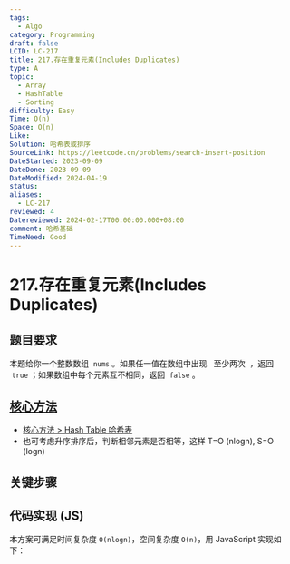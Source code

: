 ```yaml
---
tags:
  - Algo
category: Programming
draft: false
LCID: LC-217
title: 217.存在重复元素(Includes Duplicates)
type: A
topic:
  - Array
  - HashTable
  - Sorting
difficulty: Easy
Time: O(n)
Space: O(n)
Like: 
Solution: 哈希表或排序
SourceLink: https://leetcode.cn/problems/search-insert-position
DateStarted: 2023-09-09
DateDone: 2023-09-09
DateModified: 2024-04-19
status: 
aliases:
  - LC-217
reviewed: 4
Datereviewed: 2024-02-17T00:00:00.000+08:00
comment: 哈希基础
TimeNeed: Good
---
```


# 217.存在重复元素(Includes Duplicates)

## 题目要求

本题给你一个整数数组  `nums` 。如果任一值在数组中出现   至少两次  ，返回  `true` ；如果数组中每个元素互不相同，返回  `false` 。

## [核心方法](核心方法)

- [核心方法 > Hash Table 哈希表](核心方法#Hash-Table-哈希表)
- 也可考虑升序排序后，判断相邻元素是否相等，这样 T=O (nlogn), S=O (logn)

## 关键步骤

## 代码实现 (JS)

本方案可满足时间复杂度 `O(nlogn)`，空间复杂度 `O(n)`，用 JavaScript 实现如下：

```js

```
